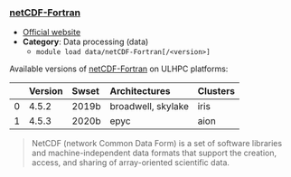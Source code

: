 ### [netCDF-Fortran](https://www.unidata.ucar.edu/software/netcdf/)

* [Official website](https://www.unidata.ucar.edu/software/netcdf/)
* __Category__: Data processing (data)
    -  `module load data/netCDF-Fortran[/<version>]`

Available versions of [netCDF-Fortran](https://www.unidata.ucar.edu/software/netcdf/) on ULHPC platforms:

|    | Version   | Swset   | Architectures      | Clusters   |
|---:|:----------|:--------|:-------------------|:-----------|
|  0 | 4.5.2     | 2019b   | broadwell, skylake | iris       |
|  1 | 4.5.3     | 2020b   | epyc               | aion       |

> NetCDF (network Common Data Form) is a set of software libraries and machine-independent data formats that support the creation, access, and sharing of array-oriented scientific data.
